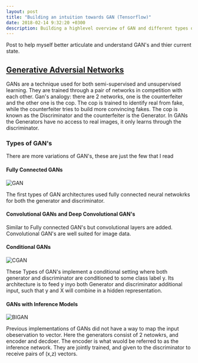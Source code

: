 ```yaml
---
layout: post
title: "Building an intuition towards GAN (Tensorflow)"
date: 2018-02-14 9:32:20 +0300
description: Building a highlevel overview of GAN and different types of GAN's
---
```


Post to help myself better articulate and understand GAN's and thier current state.

## [Generative Adversial Networks](https://arxiv.org/pdf/1710.07035.pdf)


GANs are a technique used for both semi-supervised and unsupervised learning. They are trained through a pair of networks in competition with each other. Gan's analogy: there are 2 networks, one is the counterfeiter and the other one is the cop. The cop is trained to identify real from fake, while the counterfeiter tries to build more convincing fakes. The cop is known as the Discriminator and the counterfeiter is the Generator. In GANs the Generators have no access to real images, it only learns through the discriminator.

### Types of GAN's

There are more variations of GAN's, these are just the few that I read

#### Fully Connected GANs

![GAN]({{site.baseurl}}/assets/img/project-understanding-GAN/gan.png)

The first types of GAN architectures used fully connected neural netwokrks for both the generator and discriminator.

#### Convolutional GANs and Deep Convolutional GAN's

Similar to Fully connected GAN's but convolutional layers are added. Convolutional GAN's are well suited for image data.

#### Conditional GANs

![CGAN]({{site.baseurl}}/assets/img/project-understanding-GAN/cgan.png)

These Types of GAN's implement a conditional setting where both generator and discriminator are conditioned to some class label y. Its architecture is to feed y inyo both Generator and discriminator additional input, such that y and X will combine in a hidden representation.

#### GANs with Inference Models

![BIGAN]({{site.baseurl}}/assets/img/project-understanding-GAN/BiGan.png)

Previous implementations of GANs did not have a way to map the input obeservation to vector. Here the generators consist of 2 netowkrs, and encoder and decdoer. The encoder is what wuold be referred to as the inference network. They are jointly trained, and given to the discriminator to receive pairs of (x,z) vectors.
